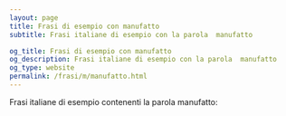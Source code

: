 ```yaml
---
layout: page
title: Frasi di esempio con manufatto 
subtitle: Frasi italiane di esempio con la parola  manufatto

og_title: Frasi di esempio con manufatto 
og_description: Frasi italiane di esempio con la parola  manufatto
og_type: website
permalink: /frasi/m/manufatto.html
---
```


Frasi italiane di esempio contenenti la parola manufatto:



